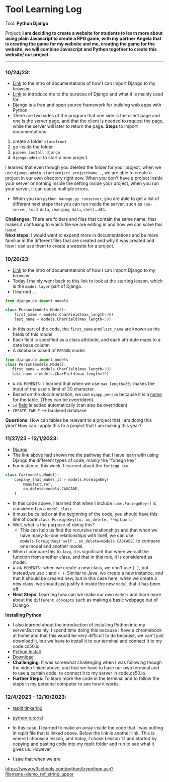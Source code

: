 # Tool Learning Log

Tool: **Python Django**

Project: **I am deciding to create a website for students to learn more about using plain Javascript to create a RPG game, with my partner Angela that is creating the game for my website and me, creating the game for the website, we will combine Javascript and Python together to create this website/ our project.**

---

### 10/24/23:
* [Link](https://docs.djangoproject.com/en/4.2/) to the intro of documentations of how I can import Django to my browser.
* [Link](https://youtu.be/rHux0gMZ3Eg?si=eNJpyaKKprEuYUhT) to introduce me to the purpose of Django and what it is mainly used for.
 * Django is a free and open source framework for building web apps with Python.
 * There are two sides of the program that one side is the client page and one is the server page, and that the client is needed to request the page, while the server will later to return the page.
 **Steps** to import documentations<br>
 1) create a folder `storefront`<br>
 2) go inside the folder<br>
 3) `pipenv install django`<br>
 4) `django-admin`- to start a new project<br>

 I learned that even though you deleted the folder for your project, when we use `django-admin startproject projectName .`, we are able to create a project in our own directory right now. When you don't have a project inside your server or nothing inside the setting inside your project, when you run your server, it can cause multiple errors.
  * When you run `python manage.py runserver`, you are able to get a list of different next steps that you can run inside the server, such as `run-server`, `load data`, `changing data`, `shell`...etc.<br>

**Challenges:** There are folders and files that contain the same name, that makes it confusing to which file we are editing in and how we can solve this issue.<br>
**Next steps:** I would want to expand more in documentations and be more familiar in the different files that are created and why it was created and how I can use them to create a website for a project.<br>

### 10/26/23:
* [Link](https://docs.djangoproject.com/en/4.2/) to the intro of documentations of how I can import Django to my browser.
* Today I mainly went back to this link to  look at the starting lesson, which is the `model layer` part of Django.
* I learned ...
```python
from django.db import models

class Person(models.Model):
    first_name = models.CharField(max_length=30)
    last_name = models.CharField(max_length=30)
```
 * In this part of the code, the `first_name` and `last_name` are known as the fields of this model.
 * Each field is specified as a class attribute, and each attribute maps to a data base column
 * A database based of `PERSON` model. 
 ```python
 from django.db import models
 class Person(models.Model):
    first_name = models.CharField(max_length=30)
    last_name = models.CharField(max_length=30)
 ```
 * `A-HA MOMENTS:` I learned that when we use `max_length=30;` makes the input of the user a limit of 30 character.
 * Based on the documentation, we use `myapp_person` because it is a [name](https://docs.djangoproject.com/en/4.2/ref/models/options/#table-names) for the table. (They can be overridden)
 * `id` [field](https://docs.djangoproject.com/en/4.2/topics/db/models/#automatic-primary-key-fields) is added automatically (can also be overridden)
 * `CREATE TABLE` --> backend database
 
**Questions**: How can tables be relevant to a project that I am doing this year? How can I apply this to a project that I am making this year?

### 11/27/23 - 12/1/2023: 
 * [Django](https://docs.djangoproject.com/en/4.2/topics/)
 * The link above had shown me the pathway that I have learn with using Django the different types of code, mainly the "foriegn key"
 * For instance, this week, I learned about the `foriegn key`.
```python
class Car(models.Model):
    company_that_makes_it = models.ForeignKey(
        Manufacturer,
        on_delete=models.CASCADE,
    )
```
 * In this code above, I learned that when I include `name.ForiegnKey()` is considered as a `model class`
 * it must be called or at the beginning of the code, you should have this line of code `class ForeignKey(to, on_delete, **options)`
 * Well, what is the purpose of doing this?
   * This can help us find the recursive relationships and that when we have many-to-one relationships with itself, we can use `models.ForeignKey('self', on_delete=models.CASCADE)` to compare one model and another model.
 * When I compare this to `Java`, it is significant that when we call the function from another class, and that in this role, it is considered as model. 
 * `A-HA MOMENTS:` when we create a new class, we don't use `{ }`, but instead,we use `:` and `( )`. Similar to Java, we create a new instance, and that it should be creared new, but in this case here, when we create a new class, we should just justify it inside the new `model` that it has been off
  * **Next Steps**: Learning how can we make our own `models` and learn more about the `different concepts` such as making a basic webpage out of DJango

**Installing Python**
 * I also learned about the introduction of installing Python into my server.But mainly, I spend time doing this because I have a chromebook at home and that this would be very difficult to do because, we can't just download it, but we have to install it to our terminal and connect it to my code.cs50.io 
 * [Python Install](https://www.youtube.com/watch?v=fM6Cv9Wm0vw&t=173s)
 * [Download](https://www.python.org/downloads/)
 * **Challenging**: It was somewhat challenging when I was following though the video linked above, and that we have to have our own terminal and to use a certain code, to connect it to my server in code.cs50.io.
 * **Further Steps**: To learn more the code in the terminal and to follow the steps in my personal computer to see how it works. 

### 12/4/2023 - 12/10/2023: 
 * [replit tinkering](https://replit.com/@jessicay1464/GlisteningGloomyEvaluations#main.py)
 * [python tutorial](https://docs.python.org/3/tutorial/index.html)
 * In this case, I learned to make an array inside the code that I was putting in replit file that is linked above. Below the link is another link. This is where I choose a lesson, and today, I chose Lesson 1.1 and started by copying and pasting code into my replit folder and run to see what it gives us. However 

 * I saw that when we are 

https://www.w3schools.com/python/trypython.asp?filename=demo_ref_string_upper

<!-- 
* Links you used today (websites, videos, etc)
* Things you tried, progress you made, etc
* Challenges, a-ha moments, etc
* Questions you still have
* What you're going to try next
-->
